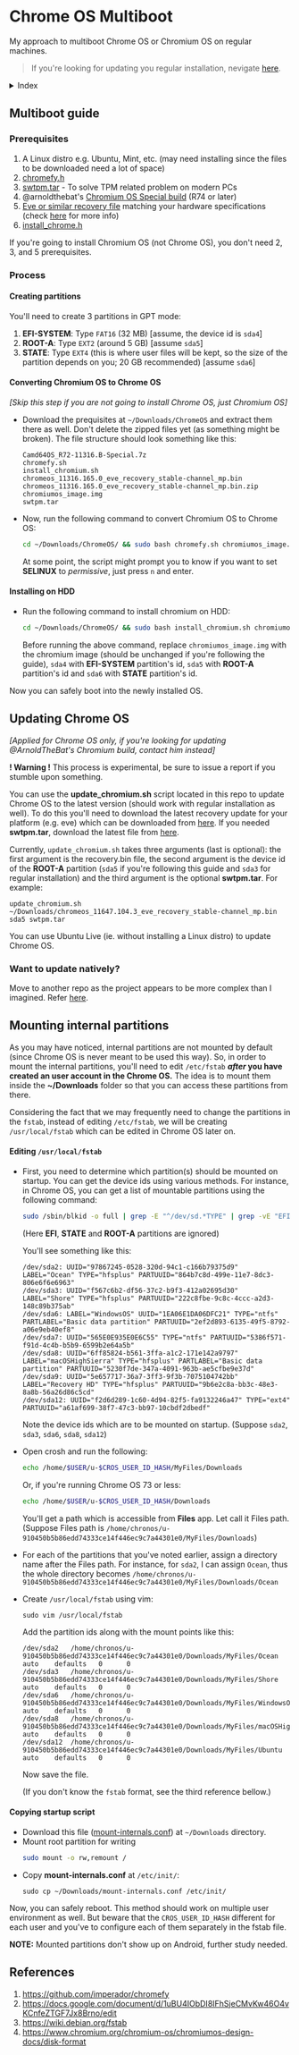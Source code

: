 # Chrome OS Multiboot

My approach to multiboot Chrome OS or Chromium OS on regular machines.

> If you're looking for updating you regular installation, nevigate [here](#want-to-update-natively).

<details>
 <summary>Index</summary>
 
- [Multiboot guide](#multiboot-guide)
  * [Prerequisites](#prerequisites)
  * [Process](#process)
    - [Creating partitions](#creating-partitions)
    - [Converting Chromium OS to Chrome OS](#converting-chromium-os-to-chrome-os)
    - [Installing on HDD](#installing-on-hdd)
- [Updating Chrome OS](#updating-chrome-os)
    - [Want to update natively?](#want-to-update-natively)
- [Mounting internal partitions](#mounting-internal-partitions)
- [References](#references)
</details>

## Multiboot guide

### Prerequisites
1. A Linux distro e.g. Ubuntu, Mint, etc. (may need installing since the files to be downloaded need a lot of space)
2. [chromefy.h](https://github.com/imperador/chromefy/releases)
3. [swtpm.tar](https://github.com/imperador/chromefy/raw/master/swtpm.tar) - To solve TPM related problem on modern PCs
4. @arnoldthebat's [Chromium OS Special build](https://chromium.arnoldthebat.co.uk/index.php?dir=special&order=modified&sort=desc) (R74 or later)
5. [Eve or similar recovery file](https://cros-updates-serving.appspot.com) matching your hardware specifications
  (check [here](https://www.chromium.org/chromium-os/developer-information-for-chrome-os-devices) for more info)
6. [install_chrome.h](https://raw.githubusercontent.com/MuntashirAkon/Chrome-OS-Multiboot/master/install_chromium.sh)

If you're going to install Chromium OS (not Chrome OS), you don't need 2, 3, and 5 prerequisites.

### Process

#### Creating partitions

You'll need to create 3 partitions in GPT mode:
1. **EFI-SYSTEM**: Type `FAT16` (32 MB) [assume, the device id is `sda4`]
2. **ROOT-A**: Type `EXT2` (around 5 GB) [assume `sda5`]
3. **STATE**: Type `EXT4` (this is where user files will be kept, so the size of the partition depends on you;
   20 GB recommended) [assume `sda6`]

#### Converting Chromium OS to Chrome OS

_[Skip this step if you are not going to install Chrome OS, just Chromium OS]_

- Download the prequisites at `~/Downloads/ChromeOS` and extract them there as well.
  Don't delete the zipped files yet (as something might be broken). The file structure should look something like this:
  ```
  Camd64OS_R72-11316.B-Special.7z
  chromefy.sh
  install_chromium.sh
  chromeos_11316.165.0_eve_recovery_stable-channel_mp.bin
  chromeos_11316.165.0_eve_recovery_stable-channel_mp.bin.zip
  chromiumos_image.img
  swtpm.tar
  ```
- Now, run the following command to convert Chromium OS to Chrome OS:
  ```bash
  cd ~/Downloads/ChromeOS/ && sudo bash chromefy.sh chromiumos_image.img chromeos_11151.113.1_eve_recovery_stable-channel_mp.bin swtpm.tar
  ```
  
  At some point, the script might prompt you to know if you want to set **SELINUX** to *permissive*, just press `n` and enter.

#### Installing on HDD

- Run the following command to install chromium on HDD:
  ```bash
  cd ~/Downloads/ChromeOS/ && sudo bash install_chromium.sh chromiumos_image.img sda4 sda5 sda6
  ```
  Before running the above command, replace `chromiumos_image.img` with the chromium image (should be unchanged if you're following the guide), `sda4` with **EFI-SYSTEM**
  partition's id, `sda5` with **ROOT-A** partition's id and `sda6` with **STATE** partition's id.

Now you can safely boot into the newly installed OS.

## Updating Chrome OS

_[Applied for Chrome OS only, if you're looking for updating @ArnoldTheBat's Chromium build, contact him instead]_

**<span color="red">! Warning !</span>** This process is experimental, be sure to issue a report if you stumble upon something.

You can use the **update_chromium.sh** script located in this repo to update Chrome OS to the latest version (should work with regular installation as well). To do this you'll need to download the latest recovery update for your platform (e.g. eve) which can be downloaded from [here](https://cros-updates-serving.appspot.com). If you needed **swtpm.tar**, download the latest file from [here](https://github.com/imperador/chromefy/raw/master/swtpm.tar).

Currently, `update_chromium.sh` takes three arguments (last is optional): the first argument is the recovery.bin file, the second argument is the device id of the **ROOT-A** partition (`sda5` if you're following this guide and `sda3` for regular installation) and the third argument is the optional **swtpm.tar**. For example:
```
update_chromium.sh ~/Downloads/chromeos_11647.104.3_eve_recovery_stable-channel_mp.bin sda5 swtpm.tar
```

You can use Ubuntu Live (ie. without installing a Linux distro) to update Chrome OS.

### Want to update natively?

Move to another repo as the project appears to be more complex than I imagined. Refer [here](https://github.com/MuntashirAkon/chrome_os_updater).

## Mounting internal partitions

As you may have noticed, internal partitions are not mounted by default (since Chrome OS is never meant to be used this way).
So, in order to mount the internal partitions, you'll need to edit `/etc/fstab` **_after_ you have created an user account in the Chrome OS.** The idea is to mount them inside the **~/Downloads** folder so that you can access these partitions from there.

Considering the fact that we may frequently need to change the partitions in the `fstab`, instead of editing `/etc/fstab`, we will be creating `/usr/local/fstab` which can be edited in Chrome OS later on.

#### Editing `/usr/local/fstab`

- First, you need to determine which partition(s) should be mounted on startup. You can get the device ids using various
  methods. For instance, in Chrome OS, you can get a list of mountable partitions using the following command:
  ```bash
  sudo /sbin/blkid -o full | grep -E "^/dev/sd.*TYPE" | grep -vE "EFI|STATE|ROOT-A"
  ```
  (Here **EFI**, **STATE** and **ROOT-A** partitions are ignored)
  
  You'll see something like this:
  ```
  /dev/sda2: UUID="97867245-0528-320d-94c1-c166b79375d9" LABEL="Ocean" TYPE="hfsplus" PARTUUID="864b7c8d-499e-11e7-8dc3-806e6f6e6963"
  /dev/sda3: UUID="f567c6b2-df56-37c2-b9f3-412a02695d30" LABEL="Shore" TYPE="hfsplus" PARTUUID="222c8fbe-9c8c-4ccc-a2d3-148c89b375ab"
  /dev/sda6: LABEL="WindowsOS" UUID="1EA06E1DA06DFC21" TYPE="ntfs" PARTLABEL="Basic data partition" PARTUUID="2ef2d893-6135-49f5-8792-a06e9eb40ef8"
  /dev/sda7: UUID="565E0E935E0E6C55" TYPE="ntfs" PARTUUID="5386f571-f91d-4c4b-b5b9-6599b2e64a5b"
  /dev/sda8: UUID="6ff85824-b561-3ffa-a1c2-171e142a9797" LABEL="macOSHighSierra" TYPE="hfsplus" PARTLABEL="Basic data partition" PARTUUID="5230f7de-347a-4091-963b-ae5cfbe9e37d"
  /dev/sda9: UUID="5e657717-36a7-3ff3-9f3b-7075104742bb" LABEL="Recovery HD" TYPE="hfsplus" PARTUUID="9b6e2c8a-bb3c-48e3-8a8b-56a26d86c5cd"
  /dev/sda12: UUID="f2d6d289-1c60-4d94-82f5-fa9132246a47" TYPE="ext4" PARTUUID="a61af699-38f7-47c3-bb97-10cbdf2dbedf"
  ```
  Note the device ids which are to be mounted on startup. (Suppose `sda2`, `sda3`, `sda6`, `sda8`, `sda12`)
- Open crosh and run the following:
  ```sh
  echo /home/$USER/u-$CROS_USER_ID_HASH/MyFiles/Downloads
  ```
  Or, if you're running Chrome OS 73 or less:
  ```sh
  echo /home/$USER/u-$CROS_USER_ID_HASH/Downloads
  ```
  You'll get a path which is accessible from **Files** app. Let call it Files path. (Suppose Files path is `/home/chronos/u-910450b5b86edd74333ce14f446ec9c7a44301e0/MyFiles/Downloads`)
- For each of the partitions that you've noted earlier, assign a directory name after the Files path. For instance, for `sda2`, I can assign `Ocean`, thus the whole directory becomes `/home/chronos/u-910450b5b86edd74333ce14f446ec9c7a44301e0/MyFiles/Downloads/Ocean`
- Create `/usr/local/fstab` using vim:
  ```
  sudo vim /usr/local/fstab
  ```
  Add the partition ids along with the mount points like this:
  ```
  /dev/sda2   /home/chronos/u-910450b5b86edd74333ce14f446ec9c7a44301e0/Downloads/MyFiles/Ocean            auto    defaults   0      0
  /dev/sda3   /home/chronos/u-910450b5b86edd74333ce14f446ec9c7a44301e0/Downloads/MyFiles/Shore            auto    defaults   0      0
  /dev/sda6   /home/chronos/u-910450b5b86edd74333ce14f446ec9c7a44301e0/Downloads/MyFiles/WindowsOS        auto    defaults   0      0
  /dev/sda8   /home/chronos/u-910450b5b86edd74333ce14f446ec9c7a44301e0/Downloads/MyFiles/macOSHighSierra  auto    defaults   0      0
  /dev/sda12  /home/chronos/u-910450b5b86edd74333ce14f446ec9c7a44301e0/Downloads/MyFiles/Ubuntu           auto    defaults   0      0
  ```
  Now save the file.
  
  (If you don't know the `fstab` format, see the third reference bellow.)

#### Copying startup script
- Download this file ([mount-internals.conf](https://raw.githubusercontent.com/MuntashirAkon/Chrome-OS-Multiboot/master/mount-internals.conf)) at `~/Downloads` directory.
- Mount root partition for writing
  ```sh
  sudo mount -o rw,remount /
  ```
- Copy **mount-internals.conf** at `/etc/init/`:
  ```
  sudo cp ~/Downloads/mount-internals.conf /etc/init/
  ```
Now, you can safely reboot. This method should work on multiple user environment as well. But beware that the `CROS_USER_ID_HASH` different for each user and you've to configure each of them separately in the fstab file.

**NOTE:** Mounted partitions don't show up on Android, further study needed.

## References
1. https://github.com/imperador/chromefy
2. https://docs.google.com/document/d/1uBU4IObDI8IFhSjeCMvKw46O4vKCnfeZTGF7Jx8Brno/edit
3. https://wiki.debian.org/fstab
4. https://www.chromium.org/chromium-os/chromiumos-design-docs/disk-format
